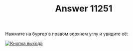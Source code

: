﻿---
title: "Answer 11251"
se.owner.user_id: 2659
se.owner.display_name: "n&#246;rb&#246;rn&#235;n"
se.owner.link: "https://ru.meta.stackoverflow.com/users/2659/n%c3%b6rb%c3%b6rn%c3%abn"
se.answer_id: 11251
se.question_id: 11250
se.post_type: answer
se.is_accepted: False
---
<p>Нажмите на бургер в правом верхнем углу и увидите её:</p>
<p><a href="https://i.stack.imgur.com/KcgtP.jpg" rel="nofollow noreferrer"><img src="https://i.stack.imgur.com/KcgtP.jpg" alt="Кнопка выхода" /></a></p>
